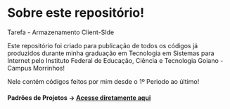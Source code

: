 # Sobre este repositório!

Tarefa - Armazenamento Client-SIde

Este repositório foi criado para publicação de todos os códigos já produzidos durante minha graduação em Tecnologia em Sistemas para Internet pelo Instituto Federal de Educação, Ciência e Tecnologia Goiano - Campus Morrinhos!

Nele contém códigos feitos por mim desde o 1º Periodo ao último! 

#### Padrões de Projetos  -> [Acesse diretamente aqui](https://github.com/TIOSAMBR/Tarefa---Armazenamento-Client-SIde)
